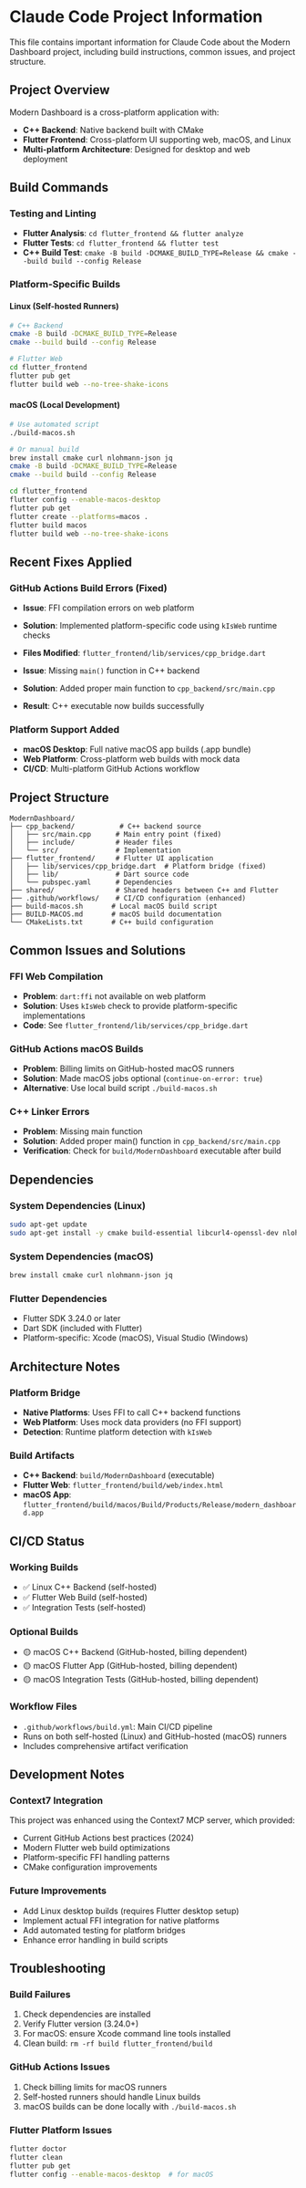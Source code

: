 # Claude Code Project Information

This file contains important information for Claude Code about the Modern Dashboard project, including build instructions, common issues, and project structure.

## Project Overview

Modern Dashboard is a cross-platform application with:
- **C++ Backend**: Native backend built with CMake
- **Flutter Frontend**: Cross-platform UI supporting web, macOS, and Linux
- **Multi-platform Architecture**: Designed for desktop and web deployment

## Build Commands

### Testing and Linting
- **Flutter Analysis**: `cd flutter_frontend && flutter analyze`
- **Flutter Tests**: `cd flutter_frontend && flutter test`
- **C++ Build Test**: `cmake -B build -DCMAKE_BUILD_TYPE=Release && cmake --build build --config Release`

### Platform-Specific Builds

#### Linux (Self-hosted Runners)
```bash
# C++ Backend
cmake -B build -DCMAKE_BUILD_TYPE=Release
cmake --build build --config Release

# Flutter Web
cd flutter_frontend
flutter pub get
flutter build web --no-tree-shake-icons
```

#### macOS (Local Development)
```bash
# Use automated script
./build-macos.sh

# Or manual build
brew install cmake curl nlohmann-json jq
cmake -B build -DCMAKE_BUILD_TYPE=Release
cmake --build build --config Release

cd flutter_frontend
flutter config --enable-macos-desktop
flutter pub get
flutter create --platforms=macos .
flutter build macos
flutter build web --no-tree-shake-icons
```

## Recent Fixes Applied

### GitHub Actions Build Errors (Fixed)
- **Issue**: FFI compilation errors on web platform
- **Solution**: Implemented platform-specific code using `kIsWeb` runtime checks
- **Files Modified**: `flutter_frontend/lib/services/cpp_bridge.dart`

- **Issue**: Missing `main()` function in C++ backend
- **Solution**: Added proper main function to `cpp_backend/src/main.cpp`
- **Result**: C++ executable now builds successfully

### Platform Support Added
- **macOS Desktop**: Full native macOS app builds (.app bundle)
- **Web Platform**: Cross-platform web builds with mock data
- **CI/CD**: Multi-platform GitHub Actions workflow

## Project Structure

```
ModernDashboard/
├── cpp_backend/           # C++ backend source
│   ├── src/main.cpp      # Main entry point (fixed)
│   ├── include/          # Header files
│   └── src/              # Implementation
├── flutter_frontend/     # Flutter UI application
│   ├── lib/services/cpp_bridge.dart  # Platform bridge (fixed)
│   ├── lib/              # Dart source code
│   └── pubspec.yaml      # Dependencies
├── shared/               # Shared headers between C++ and Flutter
├── .github/workflows/    # CI/CD configuration (enhanced)
├── build-macos.sh       # Local macOS build script
├── BUILD-MACOS.md       # macOS build documentation
└── CMakeLists.txt       # C++ build configuration
```

## Common Issues and Solutions

### FFI Web Compilation
- **Problem**: `dart:ffi` not available on web platform
- **Solution**: Uses `kIsWeb` check to provide platform-specific implementations
- **Code**: See `flutter_frontend/lib/services/cpp_bridge.dart`

### GitHub Actions macOS Builds
- **Problem**: Billing limits on GitHub-hosted macOS runners
- **Solution**: Made macOS jobs optional (`continue-on-error: true`)
- **Alternative**: Use local build script `./build-macos.sh`

### C++ Linker Errors
- **Problem**: Missing main function
- **Solution**: Added proper main() function in `cpp_backend/src/main.cpp`
- **Verification**: Check for `build/ModernDashboard` executable after build

## Dependencies

### System Dependencies (Linux)
```bash
sudo apt-get update
sudo apt-get install -y cmake build-essential libcurl4-openssl-dev nlohmann-json3-dev jq
```

### System Dependencies (macOS)
```bash
brew install cmake curl nlohmann-json jq
```

### Flutter Dependencies
- Flutter SDK 3.24.0 or later
- Dart SDK (included with Flutter)
- Platform-specific: Xcode (macOS), Visual Studio (Windows)

## Architecture Notes

### Platform Bridge
- **Native Platforms**: Uses FFI to call C++ backend functions
- **Web Platform**: Uses mock data providers (no FFI support)
- **Detection**: Runtime platform detection with `kIsWeb`

### Build Artifacts
- **C++ Backend**: `build/ModernDashboard` (executable)
- **Flutter Web**: `flutter_frontend/build/web/index.html`
- **macOS App**: `flutter_frontend/build/macos/Build/Products/Release/modern_dashboard.app`

## CI/CD Status

### Working Builds
- ✅ Linux C++ Backend (self-hosted)
- ✅ Flutter Web Build (self-hosted)
- ✅ Integration Tests (self-hosted)

### Optional Builds
- 🟡 macOS C++ Backend (GitHub-hosted, billing dependent)
- 🟡 macOS Flutter App (GitHub-hosted, billing dependent)
- 🟡 macOS Integration Tests (GitHub-hosted, billing dependent)

### Workflow Files
- `.github/workflows/build.yml`: Main CI/CD pipeline
- Runs on both self-hosted (Linux) and GitHub-hosted (macOS) runners
- Includes comprehensive artifact verification

## Development Notes

### Context7 Integration
This project was enhanced using the Context7 MCP server, which provided:
- Current GitHub Actions best practices (2024)
- Modern Flutter web build optimizations
- Platform-specific FFI handling patterns
- CMake configuration improvements

### Future Improvements
- Add Linux desktop builds (requires Flutter desktop setup)
- Implement actual FFI integration for native platforms
- Add automated testing for platform bridges
- Enhance error handling in build scripts

## Troubleshooting

### Build Failures
1. Check dependencies are installed
2. Verify Flutter version (3.24.0+)
3. For macOS: ensure Xcode command line tools installed
4. Clean build: `rm -rf build flutter_frontend/build`

### GitHub Actions Issues
1. Check billing limits for macOS runners
2. Self-hosted runners should handle Linux builds
3. macOS builds can be done locally with `./build-macos.sh`

### Flutter Platform Issues
```bash
flutter doctor
flutter clean
flutter pub get
flutter config --enable-macos-desktop  # for macOS
```
